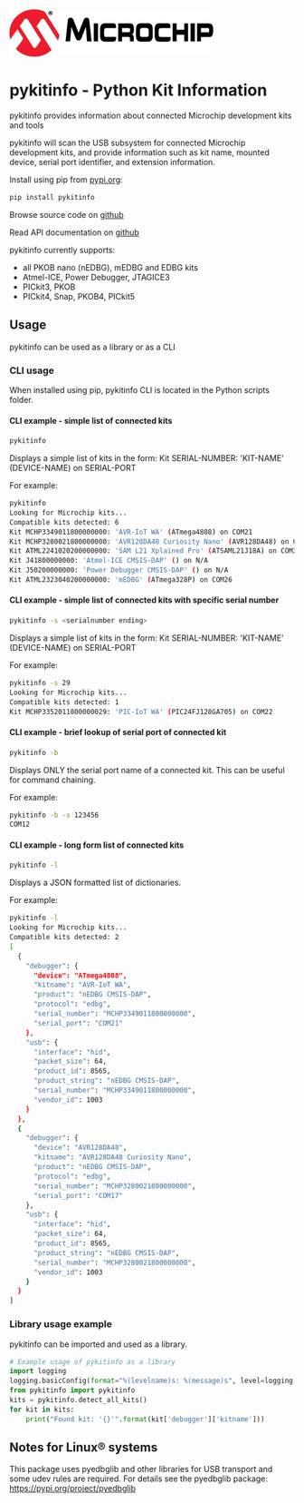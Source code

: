 [![MCHP](images/microchip.png)](https://www.microchip.com)

# pykitinfo - Python Kit Information
pykitinfo provides information about connected Microchip development kits and tools

pykitinfo will scan the USB subsystem for connected Microchip development kits, and provide information such as kit name, mounted device, serial port identifier, and extension information.

Install using pip from [pypi.org](https://pypi.org/project/pykitinfo/):
```bash
pip install pykitinfo
```

Browse source code on [github](https://github.com/microchip-pic-avr-tools/pykitinfo)

Read API documentation on [github](https://microchip-pic-avr-tools.github.io/pykitinfo)

pykitinfo currently supports:
- all PKOB nano (nEDBG), mEDBG and EDBG kits
- Atmel-ICE, Power Debugger, JTAGICE3
- PICkit3, PKOB
- PICkit4, Snap, PKOB4, PICkit5

## Usage
pykitinfo can be used as a library or as a CLI

### CLI usage
When installed using pip, pykitinfo CLI is located in the Python scripts folder.

#### CLI example - simple list of connected kits
```bash
pykitinfo
```

Displays a simple list of kits in the form:
Kit SERIAL-NUMBER: 'KIT-NAME' (DEVICE-NAME) on SERIAL-PORT

For example:
```bash
pykitinfo
Looking for Microchip kits...
Compatible kits detected: 6
Kit MCHP3349011800000000: 'AVR-IoT WA' (ATmega4808) on COM21
Kit MCHP3280021800000000: 'AVR128DA48 Curiosity Nano' (AVR128DA48) on COM17
Kit ATML2241020200000000: 'SAM L21 Xplained Pro' (ATSAML21J18A) on COM34
Kit J41800000000: 'Atmel-ICE CMSIS-DAP' () on N/A
Kit J50200000000: 'Power Debugger CMSIS-DAP' () on N/A
Kit ATML2323040200000000: 'mEDBG' (ATmega328P) on COM26
```

#### CLI example - simple list of connected kits with specific serial number
```bash
pykitinfo -s <serialnumber ending>
```
Displays a simple list of kits in the form:
Kit SERIAL-NUMBER: 'KIT-NAME' (DEVICE-NAME) on SERIAL-PORT

For example:
```bash
pykitinfo -s 29
Looking for Microchip kits...
Compatible kits detected: 1
Kit MCHP3352011800000029: 'PIC-IoT WA' (PIC24FJ128GA705) on COM22
```

#### CLI example - brief lookup of serial port of connected kit
```bash
pykitinfo -b
```
Displays ONLY the serial port name of a connected kit.  This can be useful for command chaining.

For example:
```bash
pykitinfo -b -s 123456
COM12
```

#### CLI example - long form list of connected kits
```bash
pykitinfo -l
```

Displays a JSON formatted list of dictionaries.

For example:
```bash
pykitinfo -l
Looking for Microchip kits...
Compatible kits detected: 2
[
  {
    "debugger": {
      "device": "ATmega4808",
      "kitname": "AVR-IoT WA",
      "product": "nEDBG CMSIS-DAP",
      "protocol": "edbg",
      "serial_number": "MCHP3349011800000000",
      "serial_port": "COM21"
    },
    "usb": {
      "interface": "hid",
      "packet_size": 64,
      "product_id": 8565,
      "product_string": "nEDBG CMSIS-DAP",
      "serial_number": "MCHP3349011800000000",
      "vendor_id": 1003
    }
  },
  {
    "debugger": {
      "device": "AVR128DA48",
      "kitname": "AVR128DA48 Curiosity Nano",
      "product": "nEDBG CMSIS-DAP",
      "protocol": "edbg",
      "serial_number": "MCHP3280021800000000",
      "serial_port": "COM17"
    },
    "usb": {
      "interface": "hid",
      "packet_size": 64,
      "product_id": 8565,
      "product_string": "nEDBG CMSIS-DAP",
      "serial_number": "MCHP3280021800000000",
      "vendor_id": 1003
    }
  }
]
```


### Library usage example
pykitinfo can be imported and used as a library.

```python
# Example usage of pykitinfo as a library
import logging
logging.basicConfig(format="%(levelname)s: %(message)s", level=logging.ERROR)
from pykitinfo import pykitinfo
kits = pykitinfo.detect_all_kits()
for kit in kits:
    print("Found kit: '{}'".format(kit['debugger']['kitname']))
```

## Notes for Linux® systems
This package uses pyedbglib and other libraries for USB transport and some udev rules are required. For details see the pyedbglib package: https://pypi.org/project/pyedbglib
